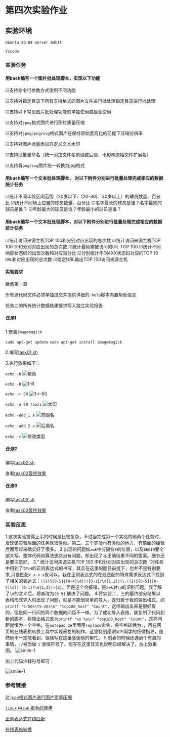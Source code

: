 # 第四次实验作业

## 实验环境

`Ubuntu 20.04 Server 64bit`

`Vscode`

### 实验任务

#### 用bash编写一个图片批处理脚本，实现以下功能

 ☑支持命令行参数方式使用不同功能

 ☑支持对指定目录下所有支持格式的图片文件进行批处理指定目录进行批处理

 ☑支持以下常见图片批处理功能的单独使用或组合使用

 ☑支持对`jpeg`格式图片进行图片质量压缩

 ☑支持对`jpeg/png/svg`格式图片在保持原始宽高比的前提下压缩分辨率

 ☑支持对图片批量添加自定义文本水印

 ☑支持批量重命名（统一添加文件名前缀或后缀，不影响原始文件扩展名）

 ☑支持将`png/svg`图片统一转换为jpg格式

#### 用bash编写一个文本批处理脚本， 对以下附件分别进行批量处理完成相应的数据统计任务

 ☑统计不同年龄区间范围（20岁以下、[20-30]、30岁以上）的球员数量、百分比
 ☑统计不同场上位置的球员数量、百分比
 ☑名字最长的球员是谁？名字最短的球员是谁？
 ☑年龄最大的球员是谁？年龄最小的球员是谁？

#### 用bash编写一个文本批处理脚本，对以下附件分别进行批量处理完成相应的数据统计任务

 ☑统计访问来源主机TOP 100和分别对应出现的总次数
 ☑统计访问来源主机TOP 100 `IP`和分别对应出现的总次数
 ☑统计最频繁被访问的`URL` TOP 100
 ☑统计不同响应状态码的出现次数和对应百分比
 ☑分别统计不同4XX状态码对应的TOP 10 `URL`和对应出现的总次数
 ☑给定URL输出TOP 100访问来源主机

#### 实验要求

 继承第一章

 所有源代码文件必须单独提交并提供详细的`-help`脚本内置帮助信息

 任务二的所有统计数据结果要求写入独立实验报告

##### 任务1

 1.安装`imagemagick`

 `sudo apt-get update`
 `sudo apt-get install imagemagick`

 2.编写[task01.sh](code/task01.sh)

 3.执行效果如下：
 
 `echo -h`
 ![帮助](img/1-h.png)

 `echo -R`
 ![1-R](img/1-R.png)

 `echo -r 50`
 ![1-r-50](img/1-r-50%.png)

 `echo -a 50 taozi`
 ![水印](img/1-a_50.png)

 `echo -add_1 A`
 ![前缀名](img/1-add_1.png)

 `echo -add_2 a`
 ![后缀名](img/1-add_2.png)

 `echo -c`
 ![修改类型](img/1-c.png)

##### 任务2

 编写[task02.sh](code/task02.sh)

 查看[task02最终效果](task02_result.md)

##### 任务3

 编写[task03.sh](code/task03.sh)

 查看[task03最终效果](task03_result.md)

### 实验反思

1.这次实验觉得上手的时候是比较复杂，不过当完成第一个实验的前两个任务时，发现该实验后面的任务就很类似。第二、三个实验也有类似的地方，有前面的经验后面写起来确实好了很多。
2.出现的问题如`awk`中分隔符`F`的位置，以及`BEGIN`要全部大写。整体代码和算法思路没有问题，却出现了与正确结果不同的答案。细节还是要注意好。
3.“ 统计访问来源主机TOP 100 IP和分别对应出现的总次数 ”的任务中用到了`IPv4`的正则表达式的书写，其实在这里的题目前提下，也并不是特别要求,只要匹配`x.x.x.x`就可以。我在正则表达式的在线匹配的特殊需求表达式下找到了相关的表达式：`((2(5[0-5]|[0-4]\d))|[0-1]?\d{1,2})(\.((2(5[0-5]|[0-4]\d))|[0-1]?\d{1,2})){3}`。但是这个会报错，是`awk`对`\d`的识别问题。我了解了`\d`的含义后，将其改为`[0-9]`,解决了问题。
4.将实验二、三的最终部分结果以表格形式导入时出现了问题，就是不能很简单的导入，这归咎于我的输出格式。如`printf "%-50s\t%-20s\n" "top100_host" "Count"`，这样输出出来是很好看的，但是同一行间的两个数据的间距不一样。为了成功导入表格，我复制了代码到新的脚本，将输出格式改为`printf "%s %s\n" "top100_host" "Count"`，这样间距就恒为一个空格。在`notepad 2e`里面用`replace`命令，将空格转换为`,`，再在网页的在线表格转换工具中实现表格的制作。这里特别感谢`吴杰`同学的细微指导，虽然他不一定能看到，但我写在这里感谢他的帮忙。
5.制表的时候还遇到个有趣的事情，`:/`被当做 :/ 表情符号了。能写在这里其实也说明已经解决了。放上效果图。
![smile-1](img/smile-1.png)

加上代码注释符号即可：

![smile-1](img/smile-2.png)

### 参考链接

[对`jpeg`格式图片进行图片质量压缩](https://blog.csdn.net/jiangxinyu/article/details/1698997)

[`linux` 中`awk` 指令的使用](https://www.runoob.com/linux/linux-comm-awk.html)

[正则表达式在线匹配](https://c.runoob.com/front-end/854/)

[在线表格转换](https://markdown-convert.com/en/tool/table)

